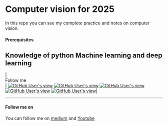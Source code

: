 # Computer vision for 2025

In this repo you can see my complete practice and notes on computer vision.

#### Prerequisites
Knowledge of python Machine learning and deep learning
---


| <br>Follow me </br>| 
<a href="https://medium.com/@DIYCoding"><img alt="GitHub User's view" src="https://img.shields.io/badge/%20-Medium-%23002447?style=for-the-badge"></a> <a href="https://www.linkedin.com/in/arshapjoy/"><img alt="GitHub User's view" src="https://img.shields.io/badge/%20-LinkedIn-%2300172D?style=for-the-badge"></a> <a href="mailto: arshasaiby@gmail.com"><img alt="GitHub User's view" src="https://img.shields.io/badge/%20-Gmail-%23000B18?style=for-the-badge"></a> <a href="https://www.youtube.com/@diycoding"><img alt="GitHub User's view" src="https://img.shields.io/badge/%20-Youtube-%23002447?style=for-the-badge"></a> <a href="https://www.instagram.com/diycodingwitharsha/profilecard/?igsh=dnF0eHQ5ZzR1cGJk"><img alt="GitHub User's view" src="https://img.shields.io/badge/%20-Instagram-%23002447?style=for-the-badge"></a>|

---

#### Follow me on
You can follow me on [medium](https://medium.com/@DIYCoding) and [Youtube](https://www.youtube.com/@diycoding) 





